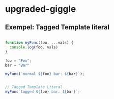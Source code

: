 # upgraded-giggle


## Exempel: Tagged Template literal
```js

function myFunc(foo, ...vals) {
  console.log(foo, vals)
}

foo = "Foo";
bar = "Bar"

myFunc(`normal ${foo} bar: ${bar}`);


// Tagged Template Literal
myFunc`tagged ${foo} bar: ${bar}`;

```